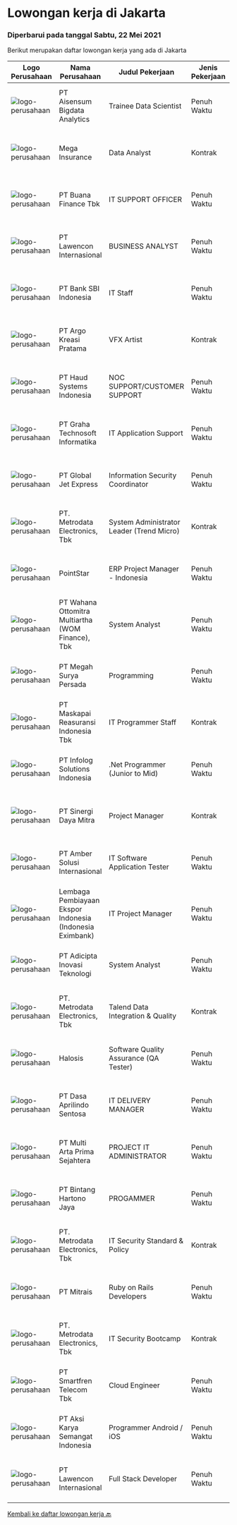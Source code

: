 
  # Lowongan kerja di Jakarta

  ### Diperbarui pada tanggal Sabtu, 22 Mei 2021

  Berikut merupakan daftar lowongan kerja yang ada di Jakarta

  |Logo Perusahaan | Nama Perusahaan | Judul Pekerjaan | Jenis Pekerjaan | Gaji Pekerjaan | Lokasi | Deskripsi | Tanggal diunggah | Pranala |
  | -------------- | --------------- | --------------- | --------- | --------- | -------------- | ------- | ----------- | ----------- |
  |![logo-perusahaan](https://image-service-cdn.seek.com.au/a0e5d81b537bd9ca8f7b03583d5762f8148bcd8d/ee4dce1061f3f616224767ad58cb2fc751b8d2dc)|PT Aisensum Bigdata Analytics|Trainee Data Scientist|Penuh Waktu|Rp. 5.000.000-Rp. 7.000.000|Jakarta Raya|We are currently looking for exciting new talent to join our team for the position of “DATA SCIENTIST".You will be part of our growing team, which...|Jumat, 21 Mei 2021|https://www.jobstreet.co.id/id/job/trainee-data-scientist-3535584?token=0~077d7b8a-1bf4-4c60-975f-8ee6bec7a976&sectionRank=1&jobId=jobstreet-id-job-3535584|
|![logo-perusahaan](https://image-service-cdn.seek.com.au/59b3b5b707ef2cae47834dda3203bb06e3d84914/ee4dce1061f3f616224767ad58cb2fc751b8d2dc)|Mega Insurance|Data Analyst|Kontrak|---|Jakarta Selatan|Job Qualification: Interpret data, analyze results using statistical techniques and provide ongoing reports Developing data analytics capabilities in...|Jumat, 21 Mei 2021|https://www.jobstreet.co.id/id/job/data-analyst-3535814?token=0~077d7b8a-1bf4-4c60-975f-8ee6bec7a976&sectionRank=2&jobId=jobstreet-id-job-3535814|
|![logo-perusahaan](https://image-service-cdn.seek.com.au/f86bcf7ea953efe6f6a0be9e1bb79008d237e6c7/ee4dce1061f3f616224767ad58cb2fc751b8d2dc)|PT Buana Finance Tbk|IT SUPPORT OFFICER|Penuh Waktu|---|Jakarta Selatan|Fungsi, tugas dan tanggung jawab: Memastikan operasional data center berjalan baik selama 24x7 Melakukan identifikasi awal terhadap permasalahan...|Jumat, 21 Mei 2021|https://www.jobstreet.co.id/id/job/it-support-officer-3535204?token=0~077d7b8a-1bf4-4c60-975f-8ee6bec7a976&sectionRank=3&jobId=jobstreet-id-job-3535204|
|![logo-perusahaan](https://image-service-cdn.seek.com.au/50c10d78c5539ebc698ab26107fac3c1c83dcf90/ee4dce1061f3f616224767ad58cb2fc751b8d2dc)|PT Lawencon Internasional|BUSINESS ANALYST|Penuh Waktu|---|Jakarta Raya|Job Descriptions: Handle user requests by collecting detailed user requirements, analyze the requirement, and can give proposed solutions. Controls...|Jumat, 21 Mei 2021|https://www.jobstreet.co.id/id/job/business-analyst-3529587?token=0~077d7b8a-1bf4-4c60-975f-8ee6bec7a976&sectionRank=4&jobId=jobstreet-id-job-3529587|
|![logo-perusahaan](https://image-service-cdn.seek.com.au/44955978f8584e2fb7a729c7dac5ac666cebf729/ee4dce1061f3f616224767ad58cb2fc751b8d2dc)|PT Bank SBI Indonesia|IT Staff|Penuh Waktu|---|Jakarta Pusat|Fresh graduates are encouraged to apply, or Experience of up to 2 years in a reputed organization in IT operations would be an added advantage Minimum...|Jumat, 21 Mei 2021|https://www.jobstreet.co.id/id/job/it-staff-3535423?token=0~077d7b8a-1bf4-4c60-975f-8ee6bec7a976&sectionRank=5&jobId=jobstreet-id-job-3535423|
|![logo-perusahaan](https://image-service-cdn.seek.com.au/03924438303dc3b37dddee991e2e9a2767dc38f7/ee4dce1061f3f616224767ad58cb2fc751b8d2dc)|PT Argo Kreasi Pratama|VFX Artist|Kontrak|Rp. 7.000.000-Rp. 12.000.000|Jakarta Selatan|Visual Effects Artist Responsibilities: Creating visual effects and animations using computerized technology and software applications. Realizing and...|Jumat, 21 Mei 2021|https://www.jobstreet.co.id/id/job/vfx-artist-3535642?token=0~077d7b8a-1bf4-4c60-975f-8ee6bec7a976&sectionRank=6&jobId=jobstreet-id-job-3535642|
|![logo-perusahaan](https://image-service-cdn.seek.com.au/f81a0094bde44a5afd46c397453d4ce15a5835c4/ee4dce1061f3f616224767ad58cb2fc751b8d2dc)|PT Haud Systems Indonesia|NOC SUPPORT/CUSTOMER SUPPORT|Penuh Waktu|---|Jakarta Selatan|JOB PURPOSE:HAUD Systems creates unique and intuitive solutions which provide Mobile Network Operators with reliable control over their networks,...|Kamis, 20 Mei 2021|https://www.jobstreet.co.id/id/job/noc-support-customer-support-3534093?token=0~077d7b8a-1bf4-4c60-975f-8ee6bec7a976&sectionRank=7&jobId=jobstreet-id-job-3534093|
|![logo-perusahaan](https://image-service-cdn.seek.com.au/c90e77767e89e8653e047260fd8d19524840de10/ee4dce1061f3f616224767ad58cb2fc751b8d2dc)|PT Graha Technosoft Informatika|IT Application Support|Penuh Waktu|---|Jakarta Barat|JOB DESCRIPTION Identifying potential technical or business obstacles and suggesting solutions Conducting quarterly site visit to customer and...|Jumat, 21 Mei 2021|https://www.jobstreet.co.id/id/job/it-application-support-3535778?token=0~077d7b8a-1bf4-4c60-975f-8ee6bec7a976&sectionRank=8&jobId=jobstreet-id-job-3535778|
|![logo-perusahaan](https://image-service-cdn.seek.com.au/40a17508d013d42f7812d80810219a8c469c4ff9/ee4dce1061f3f616224767ad58cb2fc751b8d2dc)|PT Global Jet Express|Information Security Coordinator|Penuh Waktu|---|Jakarta Utara|Job Description :1. Memastikan tidak adanya kebocoran data dalam jaringan internal perusahan...|Jumat, 21 Mei 2021|https://www.jobstreet.co.id/id/job/information-security-coordinator-3535608?token=0~077d7b8a-1bf4-4c60-975f-8ee6bec7a976&sectionRank=9&jobId=jobstreet-id-job-3535608|
|![logo-perusahaan](https://image-service-cdn.seek.com.au/0d75518309b56a3cff39daa569b0ba02cc7a22f2/ee4dce1061f3f616224767ad58cb2fc751b8d2dc)|PT. Metrodata Electronics, Tbk|System Administrator Leader (Trend Micro)|Kontrak|---|Jakarta Selatan|Job Description Responsible as leader to monitor, maintenance &amp; troubleshoot 8 member Monitoring system antivirus to All Server Development &amp;...|Jumat, 21 Mei 2021|https://www.jobstreet.co.id/id/job/system-administrator-leader-trend-micro-3535876?token=0~077d7b8a-1bf4-4c60-975f-8ee6bec7a976&sectionRank=10&jobId=jobstreet-id-job-3535876|
|![logo-perusahaan](https://image-service-cdn.seek.com.au/84ef62b469f025ad62792519d177159fabd8c8e2/ee4dce1061f3f616224767ad58cb2fc751b8d2dc)|PointStar|ERP Project Manager - Indonesia|Penuh Waktu|Rp. 15.000.000-Rp. 21.000.000|Jakarta Raya|You will be focusing on: Coordinating with cross-discipline team members to make sure that all parties are on track with project requirements,...|Jumat, 21 Mei 2021|https://www.jobstreet.co.id/id/job/erp-project-manager-indonesia-4572923/origin/my?token=0~077d7b8a-1bf4-4c60-975f-8ee6bec7a976&sectionRank=11&jobId=jobstreet-my-job-4572923|
|![logo-perusahaan](https://image-service-cdn.seek.com.au/e2685432d83da2a3aa90d7bc13a12eeacb0a2c4d/ee4dce1061f3f616224767ad58cb2fc751b8d2dc)|PT Wahana Ottomitra Multiartha (WOM Finance), Tbk|System Analyst|Penuh Waktu|---|Jakarta Utara|Job Description : Analysis business process for be applied to existing systems in the organization. Requirements: Candidate must possess at least a...|Jumat, 21 Mei 2021|https://www.jobstreet.co.id/id/job/system-analyst-3535650?token=0~077d7b8a-1bf4-4c60-975f-8ee6bec7a976&sectionRank=12&jobId=jobstreet-id-job-3535650|
|![logo-perusahaan](https://image-service-cdn.seek.com.au/cae32d9da2a9d4ad20b93a75417850c8d00c7f8b/ee4dce1061f3f616224767ad58cb2fc751b8d2dc)|PT Megah Surya Persada|Programming|Penuh Waktu|Rp. 5.000.000-Rp. 7.000.000|Jakarta Pusat|Megérti logika pemograman Bahasa Pemograman yang dikuasai (Python, C+, PHP, Java, C#) Memahami Database (MySQL, Postgress) Terbiasa dengan OS Linux...|Jumat, 21 Mei 2021|https://www.jobstreet.co.id/id/job/programming-3525401?token=0~077d7b8a-1bf4-4c60-975f-8ee6bec7a976&sectionRank=13&jobId=jobstreet-id-job-3525401|
|![logo-perusahaan](https://image-service-cdn.seek.com.au/8cfd56cb2944e64b612a91ce9d01c80caa914a4f/ee4dce1061f3f616224767ad58cb2fc751b8d2dc)|PT Maskapai Reasuransi Indonesia Tbk|IT Programmer Staff|Kontrak|---|Jakarta Selatan|RESPONSIBILITIES  Develop system applications to support business process. Maintain and enhance system applications. Perform testing and documentation...|Jumat, 21 Mei 2021|https://www.jobstreet.co.id/id/job/it-programmer-staff-3535802?token=0~077d7b8a-1bf4-4c60-975f-8ee6bec7a976&sectionRank=14&jobId=jobstreet-id-job-3535802|
|![logo-perusahaan](https://image-service-cdn.seek.com.au/1d21ca4daf4f72fb4e90608460a8bf4a720d1b14/ee4dce1061f3f616224767ad58cb2fc751b8d2dc)|PT Infolog Solutions Indonesia|.Net Programmer (Junior to Mid)|Penuh Waktu|Rp. 6.000.000-Rp. 10.000.000|Jakarta Barat|About Us: Infolog is a Singapore Software &amp; Consultancy Company focuses in Warehouse Management System &amp; Transport System as well Warehouse...|Jumat, 21 Mei 2021|https://www.jobstreet.co.id/id/job/net-programmer-junior-to-mid-3535083?token=0~077d7b8a-1bf4-4c60-975f-8ee6bec7a976&sectionRank=15&jobId=jobstreet-id-job-3535083|
|![logo-perusahaan](https://image-service-cdn.seek.com.au/89d149d1dbb8df61d452ba984a7fd35232792754/ee4dce1061f3f616224767ad58cb2fc751b8d2dc)|PT Sinergi Daya Mitra|Project Manager|Kontrak|---|Jakarta Raya|Menjalankan manajemen proyek dan mengawasi semua aspek yang terkait dengan proyek sesuai dengan Software Development Life Cycle (SDLC)....|Jumat, 21 Mei 2021|https://www.jobstreet.co.id/id/job/project-manager-3535299?token=0~077d7b8a-1bf4-4c60-975f-8ee6bec7a976&sectionRank=16&jobId=jobstreet-id-job-3535299|
|![logo-perusahaan](https://us.123rf.com/450wm/pavelstasevich/pavelstasevich1811/pavelstasevich181101027/112815900-stock-vector-no-image-available-icon-flat-vector.jpg?ver=6)|PT Amber Solusi Internasional|IT Software Application Tester|Penuh Waktu|---|Jakarta Raya|IT Software Application Tester Qualifications:1.	0-1 years of experience as a Software Application Tester or IT Quality Assurance or similar...|Jumat, 21 Mei 2021|https://www.jobstreet.co.id/id/job/it-software-application-tester-3535941?token=0~077d7b8a-1bf4-4c60-975f-8ee6bec7a976&sectionRank=17&jobId=jobstreet-id-job-3535941|
|![logo-perusahaan](https://image-service-cdn.seek.com.au/f00d50264ce95d89bd2a4db1bb6066ced1725f67/ee4dce1061f3f616224767ad58cb2fc751b8d2dc)|Lembaga Pembiayaan Ekspor Indonesia (Indonesia Eximbank)|IT Project Manager|Penuh Waktu|---|Jakarta Selatan|Responsible: To develop project scopes and objectives, involving all relevant stakeholders and ensuring technical feasibility; Performing strategic...|Jumat, 21 Mei 2021|https://www.jobstreet.co.id/id/job/it-project-manager-3535155?token=0~077d7b8a-1bf4-4c60-975f-8ee6bec7a976&sectionRank=18&jobId=jobstreet-id-job-3535155|
|![logo-perusahaan](https://image-service-cdn.seek.com.au/d9d6820316926aa3aae33bf01926a07968389ea1/ee4dce1061f3f616224767ad58cb2fc751b8d2dc)|PT Adicipta Inovasi Teknologi|System Analyst|Penuh Waktu|---|Jakarta Barat|Memimpin &amp; membimbing tim untuk memberikan support atas aplikasi yang digunakan customer; Melakukan koordinasi dengan client baik melalui...|Kamis, 20 Mei 2021|https://www.jobstreet.co.id/id/job/system-analyst-3534518?token=0~077d7b8a-1bf4-4c60-975f-8ee6bec7a976&sectionRank=19&jobId=jobstreet-id-job-3534518|
|![logo-perusahaan](https://image-service-cdn.seek.com.au/0d75518309b56a3cff39daa569b0ba02cc7a22f2/ee4dce1061f3f616224767ad58cb2fc751b8d2dc)|PT. Metrodata Electronics, Tbk|Talend Data Integration & Quality|Kontrak|---|Jakarta Raya|At least 3 Year(s) of working experience in the related field is required for this position. Preferably Staff (non-management &amp; non-supervisor)...|Jumat, 21 Mei 2021|https://www.jobstreet.co.id/id/job/talend-data-integration-quality-3535391?token=0~077d7b8a-1bf4-4c60-975f-8ee6bec7a976&sectionRank=20&jobId=jobstreet-id-job-3535391|
|![logo-perusahaan](https://image-service-cdn.seek.com.au/5a71b8aafb20225f7e25e024091856a0653e4104/ee4dce1061f3f616224767ad58cb2fc751b8d2dc)|Halosis|Software Quality Assurance (QA Tester)|Penuh Waktu|Rp. 5.000.000-Rp. 8.000.000|Jakarta Barat|Halosis is seeking someone passionate in IT, especially with System Information or programming knowledge to join us, to do quality assurance on our...|Jumat, 21 Mei 2021|https://www.jobstreet.co.id/id/job/software-quality-assurance-qa-tester-3534786?token=0~077d7b8a-1bf4-4c60-975f-8ee6bec7a976&sectionRank=21&jobId=jobstreet-id-job-3534786|
|![logo-perusahaan](https://image-service-cdn.seek.com.au/98269d93ebea61106d717ca323ebf31a65e6a693/ee4dce1061f3f616224767ad58cb2fc751b8d2dc)|PT Dasa Aprilindo Sentosa|IT DELIVERY MANAGER|Penuh Waktu|---|Jakarta Raya|The Responsibility: Maintaining positive relationships with customers. Identifying customer needs and overseeing service delivery within the business...|Rabu, 19 Mei 2021|https://www.jobstreet.co.id/id/job/it-delivery-manager-3533377?token=0~077d7b8a-1bf4-4c60-975f-8ee6bec7a976&sectionRank=22&jobId=jobstreet-id-job-3533377|
|![logo-perusahaan](https://image-service-cdn.seek.com.au/b44c3829bae9a530d5067d865bd6abd746c44067/ee4dce1061f3f616224767ad58cb2fc751b8d2dc)|PT Multi Arta Prima Sejahtera|PROJECT IT ADMINISTRATOR|Penuh Waktu|---|Jakarta Selatan|PROJECT IT ADMINISTRATORFulltimeLokasi: Jakarta SelatanPersyaratan Umum- S1 Jurusan Teknik Informatika, Sistem Informatika, atau yang sejenis.- IPK...|Kamis, 20 Mei 2021|https://www.jobstreet.co.id/id/job/project-it-administrator-3534672?token=0~077d7b8a-1bf4-4c60-975f-8ee6bec7a976&sectionRank=23&jobId=jobstreet-id-job-3534672|
|![logo-perusahaan](https://image-service-cdn.seek.com.au/c032473cce2edcccfbf099807ed248d946966787/ee4dce1061f3f616224767ad58cb2fc751b8d2dc)|PT Bintang Hartono Jaya|PROGAMMER|Penuh Waktu|---|Jakarta Barat|Kualifikasi : Pendidikan minimal S1 diutamakan Teknik Informatika, Teknik Komputer dan Sistem Informasi. Wajib memiliki pengalaman 3 tahun sebgai...|Kamis, 20 Mei 2021|https://www.jobstreet.co.id/id/job/progammer-3534590?token=0~077d7b8a-1bf4-4c60-975f-8ee6bec7a976&sectionRank=24&jobId=jobstreet-id-job-3534590|
|![logo-perusahaan](https://image-service-cdn.seek.com.au/0d75518309b56a3cff39daa569b0ba02cc7a22f2/ee4dce1061f3f616224767ad58cb2fc751b8d2dc)|PT. Metrodata Electronics, Tbk|IT Security Standard & Policy|Kontrak|---|Jakarta Timur|Melakukan hardening Mengelola regulasi Tl (Policy, Standard, SOP, Guideline, dll) termasuk update existing &amp; produce new regulation) Mengelola...|Jumat, 21 Mei 2021|https://www.jobstreet.co.id/id/job/it-security-standard-policy-3535878?token=0~077d7b8a-1bf4-4c60-975f-8ee6bec7a976&sectionRank=25&jobId=jobstreet-id-job-3535878|
|![logo-perusahaan](https://image-service-cdn.seek.com.au/873c75fc9ed6df00967320d343e4e2a794129d8b/ee4dce1061f3f616224767ad58cb2fc751b8d2dc)|PT Mitrais|Ruby on Rails Developers|Penuh Waktu|---|Jakarta Raya|Build your Career with Mitrais ! We're urgently looking for experienced Ruby On Rails  Developers to be part of our team for an immediate...|Jumat, 21 Mei 2021|https://www.jobstreet.co.id/id/job/ruby-on-rails-developers-3529360?token=0~077d7b8a-1bf4-4c60-975f-8ee6bec7a976&sectionRank=26&jobId=jobstreet-id-job-3529360|
|![logo-perusahaan](https://image-service-cdn.seek.com.au/0d75518309b56a3cff39daa569b0ba02cc7a22f2/ee4dce1061f3f616224767ad58cb2fc751b8d2dc)|PT. Metrodata Electronics, Tbk|IT Security Bootcamp|Kontrak|---|Jakarta Barat|D3/S1 Jurusan Teknik Informatika/Sistem Informasi/Ilmu Komputer Lulusan baru dipersilahkan  IPK Minimal 3.00 Memiliki passion di bidang Cyber Security...|Jumat, 21 Mei 2021|https://www.jobstreet.co.id/id/job/it-security-bootcamp-3535767?token=0~077d7b8a-1bf4-4c60-975f-8ee6bec7a976&sectionRank=27&jobId=jobstreet-id-job-3535767|
|![logo-perusahaan](https://image-service-cdn.seek.com.au/c3269725c02398816cf1a7ef712f023c3ef90c81/ee4dce1061f3f616224767ad58cb2fc751b8d2dc)|PT Smartfren Telecom Tbk|Cloud Engineer|Penuh Waktu|---|Jakarta Pusat|Skillsets Summary           : Google Cloud Platform (GCP) &amp; Google Workspace (must have) Microsoft Office 365 administration (preferable) Other...|Jumat, 21 Mei 2021|https://www.jobstreet.co.id/id/job/cloud-engineer-3529528?token=0~077d7b8a-1bf4-4c60-975f-8ee6bec7a976&sectionRank=28&jobId=jobstreet-id-job-3529528|
|![logo-perusahaan](https://image-service-cdn.seek.com.au/a55645062d5a8bf601e87f319418d4a7ae8dbb89/ee4dce1061f3f616224767ad58cb2fc751b8d2dc)|PT Aksi Karya Semangat Indonesia|Programmer Android / iOS|Penuh Waktu|Rp. 3.500.000-Rp. 5.000.000|Jakarta Raya|Full stack developer lebih diutamakanKeuntungan Work From Home (Full Remote Working) Tidak perlu pindah domisili Tidak masalah jika masih bekerja di...|Jumat, 21 Mei 2021|https://www.jobstreet.co.id/id/job/programmer-android-ios-3526338?token=0~077d7b8a-1bf4-4c60-975f-8ee6bec7a976&sectionRank=29&jobId=jobstreet-id-job-3526338|
|![logo-perusahaan](https://image-service-cdn.seek.com.au/6345608208a6e15cd259d7a6842a54639a259e9a/ee4dce1061f3f616224767ad58cb2fc751b8d2dc)|PT Lawencon Internasional|Full Stack Developer|Penuh Waktu|---|Jakarta Raya|We re looking for people who think outside the box and can bring fresh ideas to the table to lead our client's product development.As a Full Stack...|Jumat, 21 Mei 2021|https://www.jobstreet.co.id/id/job/full-stack-developer-3529588?token=0~077d7b8a-1bf4-4c60-975f-8ee6bec7a976&sectionRank=30&jobId=jobstreet-id-job-3529588|


  [Kembali ke daftar lowongan kerja 🔙](../README.md#daftar-lowongan-kerja)
  